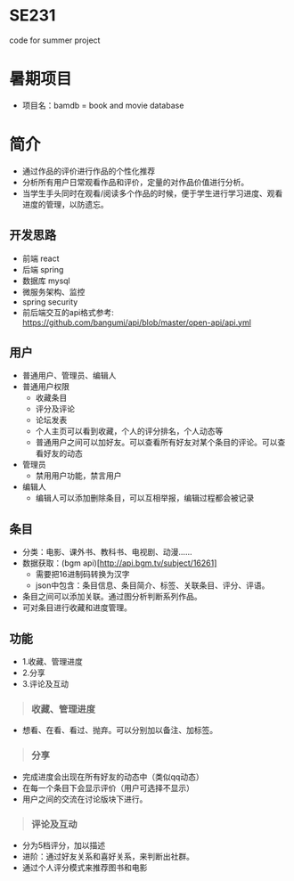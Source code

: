 # SE231
code for summer project

# 暑期项目
* 项目名：bamdb = book and movie database

简介
===

* 通过作品的评价进行作品的个性化推荐
* 分析所有用户日常观看作品和评价，定量的对作品价值进行分析。
* 当学生手头同时在观看/阅读多个作品的时候，便于学生进行学习进度、观看进度的管理，以防遗忘。

开发思路
---

* 前端 react
* 后端 spring
* 数据库 mysql
* 微服务架构、监控
* spring security
* 前后端交互的api格式参考: https://github.com/bangumi/api/blob/master/open-api/api.yml

 用户
 ---
 
* 普通用户、管理员、编辑人
* 普通用户权限
	* 收藏条目
	* 评分及评论
	* 论坛发表
	* 个人主页可以看到收藏，个人的评分排名，个人动态等
	* 普通用户之间可以加好友。可以查看所有好友对某个条目的评论。可以查看好友的动态
* 管理员
	* 禁用用户功能，禁言用户
* 编辑人
	* 编辑人可以添加删除条目，可以互相举报，编辑过程都会被记录

 条目
 ---
 
* 分类：电影、课外书、教科书、电视剧、动漫……
* 数据获取：(bgm api)[http://api.bgm.tv/subject/16261]
	* 需要把16进制码转换为汉字
	* json中包含：条目信息、条目简介、标签、关联条目、评分、评语。
* 条目之间可以添加关联。通过图分析判断系列作品。
* 可对条目进行收藏和进度管理。


功能
---

* 1.收藏、管理进度
* 2.分享
* 3.评论及互动

>### 收藏、管理进度

* 想看、在看、看过、抛弃。可以分别加以备注、加标签。

>### 分享

* 完成进度会出现在所有好友的动态中（类似qq动态）
* 在每一个条目下会显示评价（用户可选择不显示）
* 用户之间的交流在讨论版块下进行。

>### 评论及互动

* 分为5档评分，加以描述
* 进阶：通过好友关系和喜好关系，来判断出社群。
* 通过个人评分模式来推荐图书和电影

